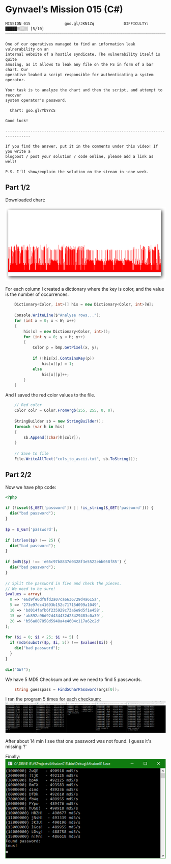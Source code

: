 ﻿# Gynvael’s Mission 015 (C#)


```
MISSION 015               goo.gl/JKN1Zq             DIFFICULTY: █████░░░░░ [5╱10]
┅┅┅┅┅┅┅┅┅┅┅┅┅┅┅┅┅┅┅┅┅┅┅┅┅┅┅┅┅┅┅┅┅┅┅┅┅┅┅┅┅┅┅┅┅┅┅┅┅┅┅┅┅┅┅┅┅┅┅┅┅┅┅┅┅┅┅┅┅┅┅┅┅┅┅┅┅┅┅┅┅

One of our operatives managed to find an information leak vulnerability on an
internal website of a hostile syndicate. The vulnerability itself is quite
amusing, as it allows to leak any file on the FS in form of a bar chart. Our
operative leaked a script responsible for authenticating a system operator.

Your task is to analyze the chart and then the script, and attempt to recover
system operator's password.

  Chart: goo.gl/YbYYcS

Good luck!

---------------------------------------------------------------------------------

If you find the answer, put it in the comments under this video! If you write a
blogpost / post your solution / code online, please add a link as well!

P.S. I'll show/explain the solution on the stream in ~one week.
```

## Part 1/2

Downloaded chart:

![chart](https://github.com/marbel82/GynvaelsMissions/blob/master/Mission015/mission_15_leak%20shadow.png)

For each column I created a dictionary where the key is color, and the value is the number of occurrences.

``` C#
    Dictionary<Color, int>[] his = new Dictionary<Color, int>[W];

    Console.WriteLine($"Analyse rows...");
    for (int x = 0; x < W; x++)
    {
        his[x] = new Dictionary<Color, int>();
        for (int y = 0; y < H; y++)
        {
            Color p = bmp.GetPixel(x, y);

            if (!his[x].ContainsKey(p))
                his[x][p] = 1;
            else
                his[x][p]++;
        }
    }
```

And I saved the red color values to the file.

``` C#
    // Red color
    Color colr = Color.FromArgb(255, 255, 0, 0);

    StringBuilder sb = new StringBuilder();
    foreach (var h in his)
    {
        sb.Append((char)h[colr]);
    }
    
    // Save to file
    File.WriteAllText("cols_to_ascii.txt", sb.ToString());
```

## Part 2/2

Now we have php code:

``` php
<?php

if (!isset($_GET['password']) || !is_string($_GET['password'])) {
  die("bad password");
}

$p = $_GET['password'];

if (strlen($p) !== 25) {
  die("bad password");
}

if (md5($p) !== 'e66c97b8837d0328f3e5522ebb058f85') {
  die("bad password");
}

// Split the password in five and check the pieces.
// We need to be sure!
$values = array(
  0 => 'e6d9fe6df8fd2a07ca6636729d4a615a',
  5 => '273e97dc41693b152c71715d099a1049',
  10 => 'bd014fafb6f235929c73a6e9d5f1e458',
  15 => 'ab892a96d92d434432d23429483c0a39',
  20 => 'b56a807858d5948a4e4604c117a62c2d'
);

for ($i = 0; $i < 25; $i += 5) {
  if (md5(substr($p, $i, 5)) !== $values[$i]) {
    die("bad password");
  }
}

die("GW!");
```

We have 5 MD5 Checksum and we we need to find 5 passwords.

``` C#
    string guesspass = Find5CharPassword(args[0]);
```

I ran the program 5 times for each checksum:
![chart](https://github.com/marbel82/GynvaelsMissions/blob/master/Mission015/finding%20pieces%20of%20password.png)

After about 14 min I see that one password was not found.
I guess it's missing '!'

Finally:
![chart](https://github.com/marbel82/GynvaelsMissions/blob/master/Mission015/finding%20pieces%20of%20password%202.png)

